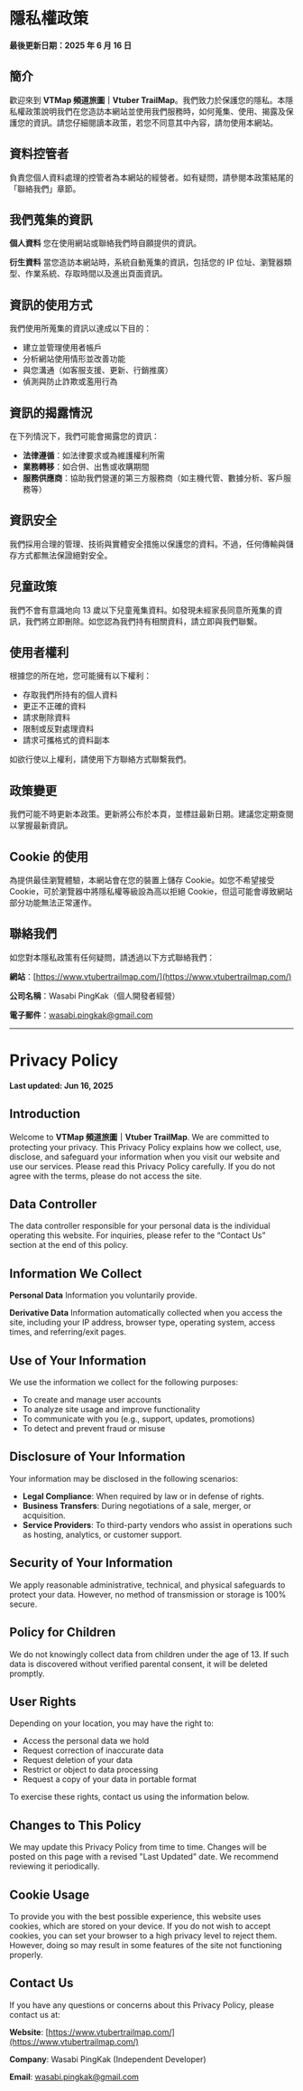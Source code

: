 # 隱私權政策

**最後更新日期：2025 年 6 月 16 日**

## 簡介
歡迎來到 **VTMap 頻道旅圖｜Vtuber TrailMap**。我們致力於保護您的隱私。本隱私權政策說明我們在您造訪本網站並使用我們服務時，如何蒐集、使用、揭露及保護您的資訊。請您仔細閱讀本政策，若您不同意其中內容，請勿使用本網站。

## 資料控管者
負責您個人資料處理的控管者為本網站的經營者。如有疑問，請參閱本政策結尾的「聯絡我們」章節。

## 我們蒐集的資訊

**個人資料**
您在使用網站或聯絡我們時自願提供的資訊。

**衍生資料**
當您造訪本網站時，系統自動蒐集的資訊，包括您的 IP 位址、瀏覽器類型、作業系統、存取時間以及進出頁面資訊。

## 資訊的使用方式
我們使用所蒐集的資訊以達成以下目的：

- 建立並管理使用者帳戶
- 分析網站使用情形並改善功能
- 與您溝通（如客服支援、更新、行銷推廣）
- 偵測與防止詐欺或濫用行為

## 資訊的揭露情況
在下列情況下，我們可能會揭露您的資訊：

- **法律遵循**：如法律要求或為維護權利所需
- **業務轉移**：如合併、出售或收購期間
- **服務供應商**：協助我們營運的第三方服務商（如主機代管、數據分析、客戶服務等）

## 資訊安全
我們採用合理的管理、技術與實體安全措施以保護您的資料。不過，任何傳輸與儲存方式都無法保證絕對安全。

## 兒童政策
我們不會有意識地向 13 歲以下兒童蒐集資料。如發現未經家長同意所蒐集的資訊，我們將立即刪除。如您認為我們持有相關資料，請立即與我們聯繫。

## 使用者權利
根據您的所在地，您可能擁有以下權利：

- 存取我們所持有的個人資料
- 更正不正確的資料
- 請求刪除資料
- 限制或反對處理資料
- 請求可攜格式的資料副本

如欲行使以上權利，請使用下方聯絡方式聯繫我們。

## 政策變更
我們可能不時更新本政策。更新將公布於本頁，並標註最新日期。建議您定期查閱以掌握最新資訊。

## Cookie 的使用
為提供最佳瀏覽體驗，本網站會在您的裝置上儲存 Cookie。如您不希望接受 Cookie，可於瀏覽器中將隱私權等級設為高以拒絕 Cookie，但這可能會導致網站部分功能無法正常運作。

## 聯絡我們
如您對本隱私政策有任何疑問，請透過以下方式聯絡我們：

**網站**：[https://www.vtubertrailmap.com/](https://www.vtubertrailmap.com/)

**公司名稱**：Wasabi PingKak（個人開發者經營）

**電子郵件**：wasabi.pingkak@gmail.com

---

# Privacy Policy

**Last updated: Jun 16, 2025**

## Introduction
Welcome to **VTMap 頻道旅圖｜Vtuber TrailMap**. We are committed to protecting your privacy. This Privacy Policy explains how we collect, use, disclose, and safeguard your information when you visit our website and use our services. Please read this Privacy Policy carefully. If you do not agree with the terms, please do not access the site.

## Data Controller
The data controller responsible for your personal data is the individual operating this website. For inquiries, please refer to the “Contact Us” section at the end of this policy.

## Information We Collect

**Personal Data**
Information you voluntarily provide.

**Derivative Data**
Information automatically collected when you access the site, including your IP address, browser type, operating system, access times, and referring/exit pages.

## Use of Your Information
We use the information we collect for the following purposes:

- To create and manage user accounts
- To analyze site usage and improve functionality
- To communicate with you (e.g., support, updates, promotions)
- To detect and prevent fraud or misuse

## Disclosure of Your Information
Your information may be disclosed in the following scenarios:

- **Legal Compliance**: When required by law or in defense of rights.
- **Business Transfers**: During negotiations of a sale, merger, or acquisition.
- **Service Providers**: To third-party vendors who assist in operations such as hosting, analytics, or customer support.

## Security of Your Information
We apply reasonable administrative, technical, and physical safeguards to protect your data. However, no method of transmission or storage is 100% secure.

## Policy for Children
We do not knowingly collect data from children under the age of 13. If such data is discovered without verified parental consent, it will be deleted promptly.

## User Rights
Depending on your location, you may have the right to:

- Access the personal data we hold
- Request correction of inaccurate data
- Request deletion of your data
- Restrict or object to data processing
- Request a copy of your data in portable format

To exercise these rights, contact us using the information below.

## Changes to This Policy
We may update this Privacy Policy from time to time. Changes will be posted on this page with a revised "Last Updated" date. We recommend reviewing it periodically.

## Cookie Usage
To provide you with the best possible experience, this website uses cookies, which are stored on your device. If you do not wish to accept cookies, you can set your browser to a high privacy level to reject them. However, doing so may result in some features of the site not functioning properly.

## Contact Us
If you have any questions or concerns about this Privacy Policy, please contact us at:

**Website**: [https://www.vtubertrailmap.com/](https://www.vtubertrailmap.com/)

**Company**: Wasabi PingKak (Independent Developer)

**Email**: wasabi.pingkak@gmail.com

